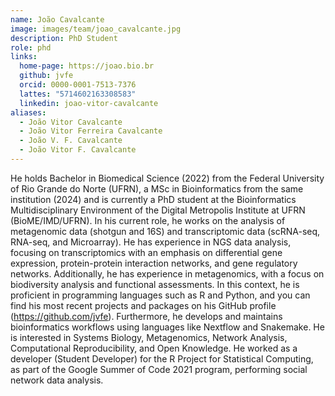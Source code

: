 ```yaml
---
name: João Cavalcante
image: images/team/joao_cavalcante.jpg
description: PhD Student
role: phd
links:
  home-page: https://joao.bio.br
  github: jvfe
  orcid: 0000-0001-7513-7376
  lattes: "5714602163308583"
  linkedin: joao-vitor-cavalcante
aliases:
  - João Vitor Cavalcante
  - João Vitor Ferreira Cavalcante
  - João V. F. Cavalcante
  - João Vitor F. Cavalcante
---
```


He holds Bachelor in Biomedical Science (2022) from the Federal University of Rio Grande do Norte (UFRN), a MSc in Bioinformatics from the same institution (2024) and is currently a PhD student at the Bioinformatics Multidisciplinary Environment of the Digital Metropolis Institute at UFRN (BioME/IMD/UFRN). In his current role, he works on the analysis of metagenomic data (shotgun and 16S) and transcriptomic data (scRNA-seq, RNA-seq, and Microarray). He has experience in NGS data analysis, focusing on transcriptomics with an emphasis on differential gene expression, protein-protein interaction networks, and gene regulatory networks. Additionally, he has experience in metagenomics, with a focus on biodiversity analysis and functional assessments. In this context, he is proficient in programming languages such as R and Python, and you can find his most recent projects and packages on his GitHub profile (<https://github.com/jvfe>). Furthermore, he develops and maintains bioinformatics workflows using languages like Nextflow and Snakemake. He is interested in Systems Biology, Metagenomics, Network Analysis, Computational Reproducibility, and Open Knowledge. He worked as a developer (Student Developer) for the R Project for Statistical Computing, as part of the Google Summer of Code 2021 program, performing social network data analysis.
